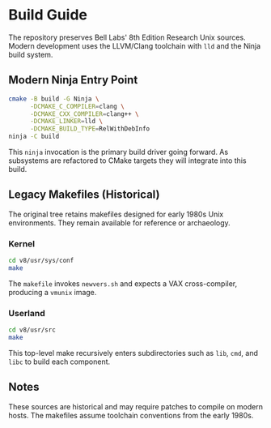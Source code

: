 # Build Guide

The repository preserves Bell Labs' 8th Edition Research Unix sources.  Modern development uses the LLVM/Clang toolchain with `lld` and the Ninja build system.

## Modern Ninja Entry Point

```sh
cmake -B build -G Ninja \
      -DCMAKE_C_COMPILER=clang \
      -DCMAKE_CXX_COMPILER=clang++ \
      -DCMAKE_LINKER=lld \
      -DCMAKE_BUILD_TYPE=RelWithDebInfo
ninja -C build
```

This `ninja` invocation is the primary build driver going forward.  As subsystems are refactored to CMake targets they will integrate into this build.

## Legacy Makefiles (Historical)

The original tree retains makefiles designed for early 1980s Unix environments.  They remain available for reference or archaeology.

### Kernel

```sh
cd v8/usr/sys/conf
make
```

The `makefile` invokes `newvers.sh` and expects a VAX cross-compiler, producing a `vmunix` image.

### Userland

```sh
cd v8/usr/src
make
```

This top-level make recursively enters subdirectories such as `lib`, `cmd`, and `libc` to build each component.

## Notes

These sources are historical and may require patches to compile on modern hosts.  The makefiles assume toolchain conventions from the early 1980s.
